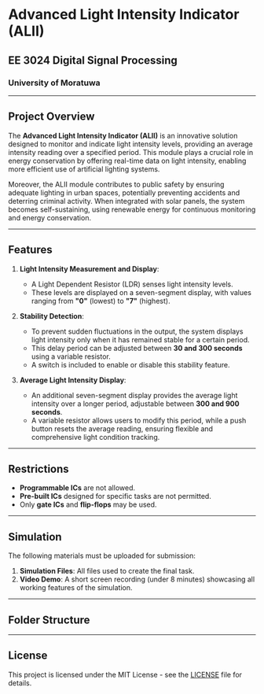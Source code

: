 # Advanced Light Intensity Indicator (ALII)

## EE 3024 Digital Signal Processing
### University of Moratuwa

---

## Project Overview

The **Advanced Light Intensity Indicator (ALII)** is an innovative solution designed to monitor and indicate light intensity levels, providing an average intensity reading over a specified period. This module plays a crucial role in energy conservation by offering real-time data on light intensity, enabling more efficient use of artificial lighting systems. 

Moreover, the ALII module contributes to public safety by ensuring adequate lighting in urban spaces, potentially preventing accidents and deterring criminal activity. When integrated with solar panels, the system becomes self-sustaining, using renewable energy for continuous monitoring and energy conservation.

---

## Features

1. **Light Intensity Measurement and Display**:
   - A Light Dependent Resistor (LDR) senses light intensity levels.
   - These levels are displayed on a seven-segment display, with values ranging from **"0"** (lowest) to **"7"** (highest).
   
2. **Stability Detection**:
   - To prevent sudden fluctuations in the output, the system displays light intensity only when it has remained stable for a certain period.
   - This delay period can be adjusted between **30 and 300 seconds** using a variable resistor.
   - A switch is included to enable or disable this stability feature.

3. **Average Light Intensity Display**:
   - An additional seven-segment display provides the average light intensity over a longer period, adjustable between **300 and 900 seconds**.
   - A variable resistor allows users to modify this period, while a push button resets the average reading, ensuring flexible and comprehensive light condition tracking.

---

## Restrictions

- **Programmable ICs** are not allowed.
- **Pre-built ICs** designed for specific tasks are not permitted.
- Only **gate ICs** and **flip-flops** may be used.

---

## Simulation

The following materials must be uploaded for submission:

1. **Simulation Files**: All files used to create the final task.
2. **Video Demo**: A short screen recording (under 8 minutes) showcasing all working features of the simulation.

---

## Folder Structure


---

## License

This project is licensed under the MIT License - see the [LICENSE](LICENSE) file for details.

